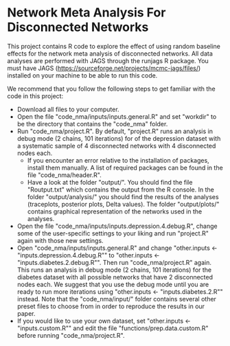 # Network Meta Analysis For Disconnected Networks

This project contains R code to explore the effect of using random baseline effects for the network meta analysis of disconnected networks. All data analyses are performed with JAGS through the runjags R package. You must have JAGS (https://sourceforge.net/projects/mcmc-jags/files/) installed on your machine to be able to run this code. 

We recommend that you follow the following steps to get familiar with the code in this project:

* Download all files to your computer.
* Open the file "code_nma/inputs/inputs.general.R" and set "workdir" to be the directory that contains the "code_nma" folder.
* Run "code_nma/project.R". By default, "project.R" runs an analysis in debug mode (2 chains, 101 iterations) for of the depression dataset with a systematic sample of 4 disconnected networks with 4 disconnected nodes each.
  * If you encounter an error relative to the installation of packages, install them manually. A list of required packages can be found in the file "code_nma/header.R".
  * Have a look at the folder "output/". You should find the file "Routput.txt" which contains the output from the R console. In the folder "output/analysis/" you should find the results of the analyses (traceplots, posterior plots, Delta values). The folder "output/plots/" contains graphical representation of the networks used in the analyses. 
* Open the file "code_nma/inputs/inputs.depression.4.debug.R", change some of the user-specific settings to your liking and run "project.R" again with those new settings.
* Open "code_nma/inputs/inputs.general.R" and change "other.inputs <- "inputs.depression.4.debug.R"" to "other.inputs <- "inputs.diabetes.2.debug.R"". Then run "code_nma/project.R" again. This runs an analysis in debug mode (2 chains, 101 iterations) for the diabetes dataset with all possible networks that have 2 disconnected nodes each. We suggest that you use the debug mode until you are ready to run more iterations using "other.inputs <- "inputs.diabetes.2.R"" instead. Note that the "code_nma/input/" folder contains several other preset files to choose from in order to reproduce the results in our paper.
* If you would like to use your own dataset, set "other.inputs <- "inputs.custom.R"" and edit the file "functions/prep.data.custom.R" before running "code_nma/project.R".
